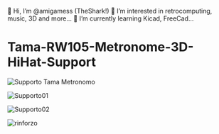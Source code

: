 👋 Hi, I’m @amigamess (TheShark!)
👀 I’m interested in retrocomputing, music, 3D and more...
🌱 I’m currently learning Kicad, FreeCad...

# Tama-RW105-Metronome-3D-HiHat-Support

![Supporto Tama Metronomo](https://github.com/amigamess/Tama-RW105-Metronome-3D-HiHat-Support/assets/82521152/6a5f1ede-8510-4032-9fa1-bc01785df45c)

![Supporto01](https://github.com/amigamess/Tama-RW105-Metronome-3D-HiHat-Support/assets/82521152/cc7190d5-697c-40f5-abda-8639e7ad2271)

![Supporto02](https://github.com/amigamess/Tama-RW105-Metronome-3D-HiHat-Support/assets/82521152/f8a5fa7b-9b47-4158-85f0-fe5dff56f9bf)

![rinforzo](https://github.com/amigamess/Tama-RW105-Metronome-3D-HiHat-Support/assets/82521152/01489e5c-4136-47a8-9b21-5cc37208461b)

